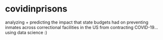 # covidinprisons
analyzing + predicting the impact that state budgets had on preventing inmates across correctional facilities in the US from contracting COVID-19... using data science :)

